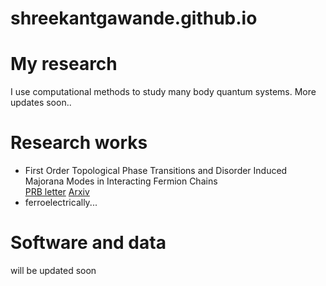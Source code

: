 # shreekantgawande.github.io

# My research
I use computational methods to study many body quantum systems.
More updates soon..
# Research works
- First Order Topological Phase Transitions and Disorder Induced Majorana Modes in Interacting Fermion Chains \
[PRB letter](https://journals.aps.org/prb/abstract/10.1103/PhysRevB.107.L121106) [Arxiv](https://arxiv.org/abs/2204.06306)
- ferroelectrically...
# Software and data
will be updated soon
